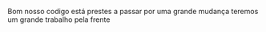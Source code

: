 Bom nosso codigo está prestes a passar por uma grande mudança 
teremos um grande trabalho pela frente 